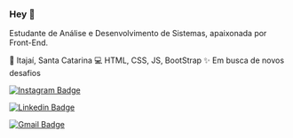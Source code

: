 ### Hey 👋

Estudante de Análise e Desenvolvimento de Sistemas, apaixonada por Front-End.

📍 Itajaí, Santa Catarina
💻 HTML, CSS, JS, BootStrap
✨ Em busca de novos desafios

[![Instagram Badge](https://img.shields.io/badge/Instagram-E4405F?style=for-the-badge&logo=instagram&logoColor=white&link=https://www.instagram.com/eduardahaiss/)](https://www.instagram.com/eduardahaiss/)

[![Linkedin Badge](https://img.shields.io/badge/LinkedIn-0077B5?style=for-the-badge&logo=linkedin&logoColor=white&link=https://www.linkedin.com/in/maria-eduarda-hais/)](https://www.linkedin.com/in/maria-eduarda-hais/)

[![Gmail Badge](https://img.shields.io/badge/Gmail-D14836?style=for-the-badge&logo=gmail&logoColor=white&link=mailto:eduardahaiss@gmail.com)](mailto:eduardahaiss@gmail.com)
